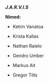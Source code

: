  ***J.A.R.V.I.S***


**Nimed:**

- Ketrin Vanatoa

- Krista Kallas

- Nathan Raielo

- Gendro Umber

- Markus Ait

- Gregor Tilts
